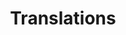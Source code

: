 ---
title: "Translations"
description: "Explorations in bridging languages primarily English, Filipino, and Pangasinan"
---